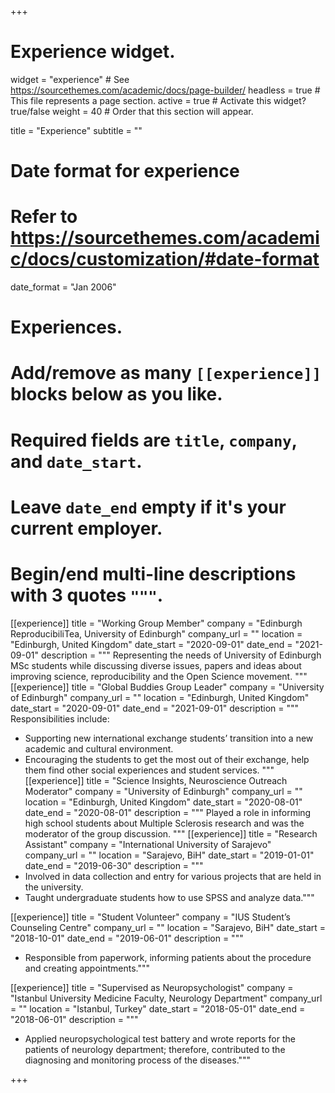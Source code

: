 +++
# Experience widget.
widget = "experience"  # See https://sourcethemes.com/academic/docs/page-builder/
headless = true  # This file represents a page section.
active = true  # Activate this widget? true/false
weight = 40  # Order that this section will appear.

title = "Experience"
subtitle = ""

# Date format for experience
#   Refer to https://sourcethemes.com/academic/docs/customization/#date-format
date_format = "Jan 2006"

# Experiences.
#   Add/remove as many `[[experience]]` blocks below as you like.
#   Required fields are `title`, `company`, and `date_start`.
#   Leave `date_end` empty if it's your current employer.
#   Begin/end multi-line descriptions with 3 quotes `"""`.

[[experience]]
  title = "Working Group Member"
  company = "Edinburgh ReproducibiliTea, University of Edinburgh"
  company_url = ""
  location = "Edinburgh, United Kingdom"
  date_start = "2020-09-01"
  date_end = "2021-09-01"
  description = """
  Representing the needs of University of Edinburgh MSc students while discussing diverse issues, papers and ideas about improving science, reproducibility and the Open Science movement.
  """
[[experience]]
  title = "Global Buddies Group Leader"
  company = "University of Edinburgh"
  company_url = ""
  location = "Edinburgh, United Kingdom"
  date_start = "2020-09-01"
  date_end = "2021-09-01"
  description = """
  Responsibilities include:
  
  * Supporting new international exchange students’ transition into a new academic and cultural environment. 
  * Encouraging the students to get the most out of their exchange, help them find other social experiences and student services.
  """
[[experience]]
  title = "Science Insights, Neuroscience Outreach Moderator"
  company = "University of Edinburgh"
  company_url = ""
  location = "Edinburgh, United Kingdom"
  date_start = "2020-08-01"
  date_end = "2020-08-01"
  description = """
  Played a role in informing high school students about Multiple Sclerosis research and was the moderator of the group discussion.
  """
[[experience]]
  title = "Research Assistant"
  company = "International University of Sarajevo"
  company_url = ""
  location = "Sarajevo, BiH"
  date_start = "2019-01-01"
  date_end = "2019-06-30"
  description = """
  * Involved in data collection and entry for various projects that are held in the university.
  * Taught undergraduate students how to use SPSS and analyze data."""
  
  [[experience]]
  title = "Student Volunteer"
  company = "IUS Student’s Counseling Centre"
  company_url = ""
  location = "Sarajevo, BiH"
  date_start = "2018-10-01"
  date_end = "2019-06-01"
  description = """
  * Responsible from paperwork, informing patients about the procedure and creating appointments."""
  
  
[[experience]]
  title = "Supervised as Neuropsychologist"
  company = "Istanbul University Medicine Faculty, Neurology Department"
  company_url = ""
  location = "Istanbul, Turkey"
  date_start = "2018-05-01"
  date_end = "2018-06-01"
  description = """
  * Applied neuropsychological test battery and wrote reports for the patients of neurology department; therefore, contributed to the diagnosing and monitoring process of the diseases."""

+++
